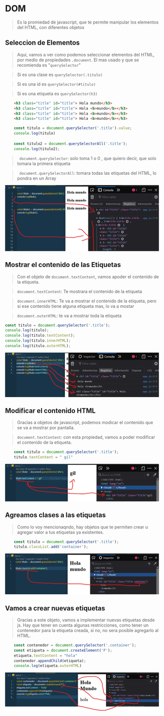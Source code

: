 # DOM

> Es la promiedad de javascript, que te permite manipular los elementos del HTML, con diferentes objetos

## Seleccion de Elementos

> Aqui, vamos a ver como podemos seleccionar elementos del HTML, por medio de propiedades `.document`. El mas usado y que se recomienda es "`querySelector`"

> Si es una clase es `querySelector(.titulo)`


>Si es una id es `querySelector(#titulo)`


> Si es una etiqueta es `querySelector(h3)`

```HTML
    <h3 class="title" id="title"> Hola mundo</h3>
    <h3 class="title" id="title"> Hola <b>mundo</b></h3>
    <h3 class="title" id="title"> Hola <b>mundo</b></h3>
    <h3 class="title" id="title"> Hola <b>mundo</b></h3> 
```

```JAVASCRIPT
    const titulo = document.querySelector('.title').value;
    console.log(titulo)

    const titulo2 = document.querySelectorAll('.title');
    console.log(titulo2);

```

> ` document.querySelector`: solo toma 1 o 0 , que quiero decir, que solo tomara la primera etiqueta 

> ` document.querySelectorAll`: tomara todas las etiquetas del HTML, lo pondra en un Array

![](img/mostar_DOM.png)


## Mostrar el contenido de las Etiquetas

> Con el objeto de `document.textContent`, vamos apoder el contenido de la etiqueta.

>`document.textContent`: Te mostrara el contenido de la etiqueta

>`document.innerHTML`: Te va a mostrar el contenido de la etiqueta, pero si ese contenido tiene alguna etiqueta mas, lo va a mostar

>`document.outerHTML`: te va a mostrar toda la etiqueta

```JAVASCRIPT
const titulo = document.querySelector('.title');
console.log(titulo);
console.log(titulo.textContent);
console.log(titulo.innerHTML);
console.log(titulo.outerHTML);

```

![](img/devolver_DOM.png)

## Modificar el contenido HTML 

> Gracias a objetos  de javascript, podemos modicar el contenido que se va a mostrar por pantalla.

>`document.textContent`: con esta propiedad, vamos a poder modificar el contenido de la etiqueta.

```JAVASCRIPT
    const titulo = document.querySelector('.title');
    titulo.textContent = " gil"
```

![](img/modificacion_DOM.png)

## Agreamos clases a las etiquetas

> Como lo voy mencionaqndo, hay objetos que te permiten crear u agregar valor a tus etiquetas ya existentes.

```JAVASCRIPT
    const titulo = document.querySelector('.title');
    titulo.classList.add('container');
```

![](img/agregar_DOM.png)


## Vamos a crear nuevas etiquetas

> Gracias a este objeto, vamos a implementar nuevas etiquetas desde js. Hay que tener en cuenta algunas restricciones, como tener un contenedor para la etiqueta creada, si no, no sera posible agregarlo al HTML.

```JAVASCRIPT
    const contenedor = document.querySelector('.container');
    const etiqueta = document.createElement('P');
    etiqueta.textContent = "hola"
    contenedor.appendChild(etiqueta);
    console.log(etiqueta.outerHTML)

```

![](img/crear_DOM.png)